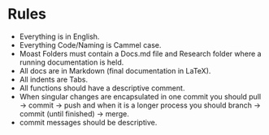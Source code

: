# Rules

- Everything is in English.
- Everything Code/Naming is Cammel case.
- Moast Folders must contain a Docs.md file and Research folder where a running documentation is held.
- All docs are in Markdown (final documentation in LaTeX).
- All indents are Tabs.
- All functions should have a descriptive comment.
- When singular changes are encapsulated in one commit you should pull -> commit -> push and when it is a longer process you should branch -> commit (until finished) -> merge.
- commit messages should be descriptive.